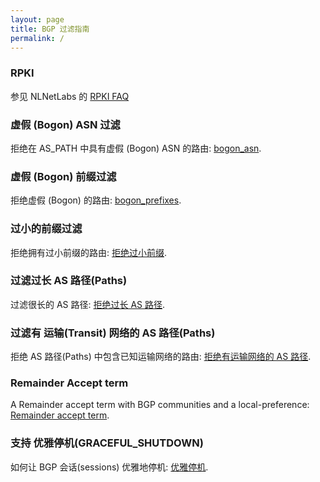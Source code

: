 ```yaml
---
layout: page
title: BGP 过滤指南
permalink: /
---
```


### RPKI

参见 NLNetLabs 的 [RPKI FAQ](https://github.com/NLnetLabs/rpki-faq/blob/master/faq.rst)

### 虚假 (Bogon) ASN 过滤

拒绝在 AS_PATH 中具有虚假 (Bogon) ASN 的路由: [bogon_asn](/guides/bogon_asns/).

### 虚假 (Bogon) 前缀过滤

拒绝虚假 (Bogon) 的路由: [bogon_prefixes](/guides/bogon_prefixes/).

### 过小的前缀过滤

拒绝拥有过小前缀的路由: [拒绝过小前缀](/guides/small_prefixes/).

### 过滤过长 AS 路径(Paths)

过滤很长的 AS 路径: [拒绝过长 AS 路径](/guides/long_paths/).

### 过滤有 运输(Transit) 网络的 AS 路径(Paths)

拒绝 AS 路径(Paths) 中包含已知运输网络的路由: [拒绝有运输网络的 AS 路径](/guides/no_transit_leaks/).

### Remainder Accept term

A Remainder accept term with BGP communities and a local-preference: [Remainder accept term](/guides/remainder_accept/).

### 支持 优雅停机(GRACEFUL_SHUTDOWN)

如何让 BGP 会话(sessions) 优雅地停机: [优雅停机](/guides/graceful_shutdown/).
